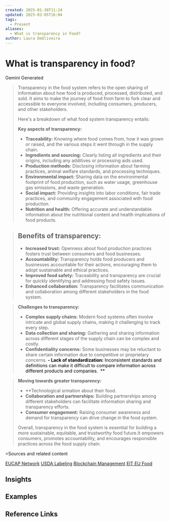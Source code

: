 ```yaml
---
created: 2025-01-30T11:24
updated: 2025-03-05T16:04
tags:
  - Present
aliases:
  - What is transparency in Food?
author: Laura DeOliveira
---
```

# What is transparency in food?

Gemini Generated 
> Transparency in the food system refers to the open sharing of information about how food is produced, processed, distributed, and sold. It aims to make the journey of food from farm to fork clear and accessible to everyone involved, including consumers, producers, and other stakeholders.  
> 
> Here's a breakdown of what food system transparency entails:
> 
> **Key aspects of transparency:**
> 	- **Traceability:** Knowing where food comes from, how it was grown or raised, and the various steps it went through in the supply chain.  
> 	- **Ingredients and sourcing:** Clearly listing all ingredients and their origins, including any additives or processing aids used.  
> 	- **Production methods:** Disclosing information about farming practices, animal welfare standards, and processing techniques.  
> 	- **Environmental impact:** Sharing data on the environmental footprint of food production, such as water usage, greenhouse gas emissions, and waste generation.  
> 	- **Social impact:** Providing insights into labor conditions, fair trade practices, and community engagement associated with food production.  
> 	- **Nutrition and health:** Offering accurate and understandable information about the nutritional content and health implications of food products.  
    
> **Benefits of transparency:**
> 	-
> 	- **Increased trust:** Openness about food production practices fosters trust between consumers and food businesses.  
> 	- **Accountability:** Transparency holds food producers and businesses accountable for their actions, encouraging them to adopt sustainable and ethical practices.  
> 	- **Improved food safety:** Traceability and transparency are crucial for quickly identifying and addressing food safety issues.  
> 	- **Enhanced collaboration:** Transparency facilitates communication and collaboration among different stakeholders in the food system.  
    

> **Challenges to transparency:**
> 	- **Complex supply chains:** Modern food systems often involve intricate and global supply chains, making it challenging to track every step.  
> 	- **Data collection and sharing:** Gathering and sharing information across different stages of the supply chain can be complex and costly.  
> 	- **Confidentiality concerns:** Some businesses may be reluctant to share certain information due to competitive or proprietary concerns.
> 	<mark style='background:var(--mk-color-yellow)'>**- Lack of standardization:** Inconsistent standards and definitions can make it difficult to compare information across different products and companies.  **</mark>
    
> **Moving towards greater transparency:**
> 	- **Technological srmation about their food.  
> 	- **Collaboration and partnerships:** Building partnerships among different stakeholders can facilitate information sharing and transparency efforts.  
> 	- **Consumer engagement:** Raising consumer awareness and demand for transparency can drive change in the food system.  
> 	
> 	Overall, transparency in the food system is essential for building a more sustainable, equitable, and trustworthy food future.It empowers consumers, promotes accountability, and encourages responsible practices across the food supply chain.  

=Sources and related content

[EUCAP Network](https://eu-cap-network.ec.europa.eu/projects/transparency-solutions-transforming-food-system_en)
[USDA Labeling](https://www.ers.usda.gov/topics/food-choices-health/consumer-information-and-labeling/food-labeling)
[Blockchain Management](https://www.oracle.com/pt/blockchain/what-is-blockchain/blockchain-for-supply-chain/)
[EIT EU Food](https://www.eitfood.eu/blog/seeing-transparency-the-power-of-short-food-supply-chains-in-building-trust-in-our-food-system
)


## Insights

## Examples

## Reference Links
